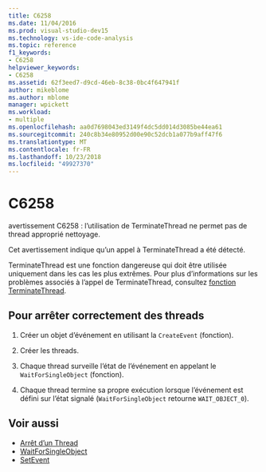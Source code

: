 ```yaml
---
title: C6258
ms.date: 11/04/2016
ms.prod: visual-studio-dev15
ms.technology: vs-ide-code-analysis
ms.topic: reference
f1_keywords:
- C6258
helpviewer_keywords:
- C6258
ms.assetid: 62f3eed7-d9cd-46eb-8c38-0bc4f647941f
author: mikeblome
ms.author: mblome
manager: wpickett
ms.workload:
- multiple
ms.openlocfilehash: aa0d7698043ed3149f4dc5dd014d3085be44ea61
ms.sourcegitcommit: 240c8b34e80952d00e90c52dcb1a077b9aff47f6
ms.translationtype: MT
ms.contentlocale: fr-FR
ms.lasthandoff: 10/23/2018
ms.locfileid: "49927370"
---
```

# <a name="c6258"></a>C6258

avertissement C6258 : l’utilisation de TerminateThread ne permet pas de thread approprié nettoyage.

Cet avertissement indique qu’un appel à TerminateThread a été détecté.

TerminateThread est une fonction dangereuse qui doit être utilisée uniquement dans les cas les plus extrêmes. Pour plus d’informations sur les problèmes associés à l’appel de TerminateThread, consultez [fonction TerminateThread](/windows/desktop/api/processthreadsapi/nf-processthreadsapi-terminatethread).

## <a name="to-properly-terminate-threads"></a>Pour arrêter correctement des threads

1. Créer un objet d’événement en utilisant la `CreateEvent` (fonction).

2. Créer les threads.

3. Chaque thread surveille l’état de l’événement en appelant le `WaitForSingleObject` (fonction).

4. Chaque thread termine sa propre exécution lorsque l’événement est défini sur l’état signalé (`WaitForSingleObject` retourne `WAIT_OBJECT_0`).

## <a name="see-also"></a>Voir aussi

- [Arrêt d’un Thread](http://go.microsoft.com/fwlink/?LinkId=150234)
- [WaitForSingleObject](http://go.microsoft.com/fwlink/?LinkId=150235)
- [SetEvent](http://go.microsoft.com/fwlink/?LinkId=150232)